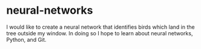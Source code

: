 # neural-networks

I would like to create a neural network that identifies birds which land in the tree outside my window.  In doing so I hope to learn about neural networks, Python, and Git.

